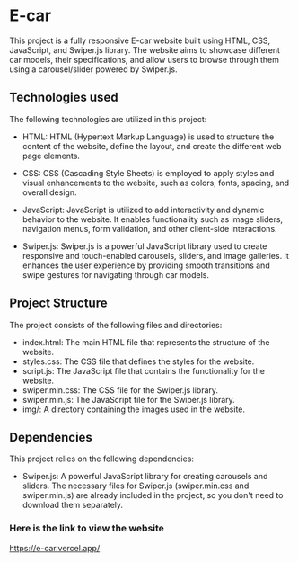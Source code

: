 # E-car

This project is a fully responsive E-car website built using HTML, CSS, JavaScript, and Swiper.js library. The website aims to showcase different car models, their specifications, and allow users to browse through them using a carousel/slider powered by Swiper.js.

## Technologies used

The following technologies are utilized in this project:

* HTML: HTML (Hypertext Markup Language) is used to structure the content of the website, define the layout, and create the different web page elements.

* CSS: CSS (Cascading Style Sheets) is employed to apply styles and visual enhancements to the website, such as colors, fonts, spacing, and overall design.

* JavaScript: JavaScript is utilized to add interactivity and dynamic behavior to the website. It enables functionality such as image sliders, navigation menus, form validation, and other client-side interactions.

* Swiper.js: Swiper.js is a powerful JavaScript library used to create responsive and touch-enabled carousels, sliders, and image galleries. It enhances the user experience by providing smooth transitions and swipe gestures for navigating through car models.

## Project Structure

The project consists of the following files and directories:

* index.html: The main HTML file that represents the structure of the website.
* styles.css: The CSS file that defines the styles for the website.
* script.js: The JavaScript file that contains the functionality for the website.
* swiper.min.css: The CSS file for the Swiper.js library.
* swiper.min.js: The JavaScript file for the Swiper.js library.
* img/: A directory containing the images used in the website.

## Dependencies
This project relies on the following dependencies:

* Swiper.js: A powerful JavaScript library for creating carousels and sliders.
The necessary files for Swiper.js (swiper.min.css and swiper.min.js) are already included in the project, so you don't need to download them separately.

### Here is the link to view the website
https://e-car.vercel.app/
